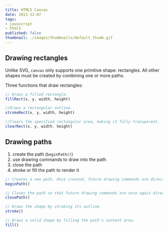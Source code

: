 ```yaml
---
title: HTML5 Canvas
date: 2013-12-07
tags:
- javascript
- html5
published: false
thumbnail: ./images/thumbnails/default_thumb.gif
---
```


## Drawing rectangles

Unlike SVG, <code>canvas</code> only supports one primitive shape: rectangles. All other shapes must be created by combining one or more paths.

Three functions that draw rectangles:

```javascript
// Draws a filled rectangle.
fillRect(x, y, width, height)

//Draws a rectangular outline.
strokeRect(x, y, width, height)

//Clears the specified rectangular area, making it fully transparent.
clearRect(x, y, width, height)
```

## Drawing paths

1. create the path (<code>beginPath()</code>)
2. use drawing commands to draw into the path
3. close the path
4. stroke or fill the path to render it

```javascript
// Creates a new path. Once created, future drawing commands are directed into the path and used to build the path up.
beginPath()

// Closes the path so that future drawing commands are once again directed to the context.
closePath()

// Draws the shape by stroking its outline.
stroke()

// Draws a solid shape by filling the path's content area.
fill()
```
